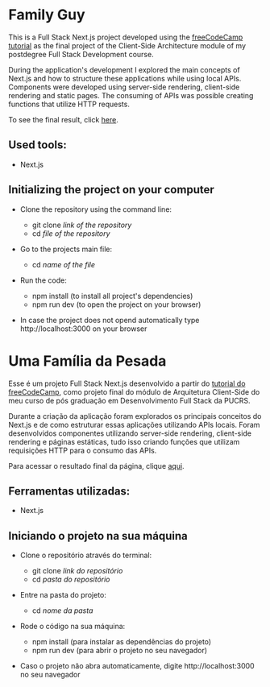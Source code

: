 # Family Guy

This is a Full Stack Next.js project developed using the [freeCodeCamp tutorial](https://www.freecodecamp.org/news/build-a-full-stack-application-with-nextjs/) as the final project of the Client-Side Architecture module of my postdegree Full Stack Development course.

During the application's development I explored the main concepts of Next.js and how to structure these applications while using local APIs. Components were developed using server-side rendering, client-side rendering and static pages. The consuming of APIs was possible creating functions that utilize HTTP requests.

To see the final result, click [here](https://postdegree-client-side-architecture-final-project.vercel.app/).

## Used tools:

* Next.js

## Initializing the project on your computer

- Clone the repository using the command line:
    - git clone *link of the repository*
    - cd *file of the repository*
 
- Go to the projects main file:
    - cd *name of the file*
 
- Run the code:
    - npm install (to install all project's dependencies)
    - npm run dev (to open the project on your browser)
 
* In case the project does not opend automatically type http://localhost:3000 on your browser


#

# Uma Família da Pesada

Esse é um projeto Full Stack Next.js desenvolvido a partir do [tutorial do freeCodeCamp](https://www.freecodecamp.org/news/build-a-full-stack-application-with-nextjs/), como projeto final do módulo de Arquitetura Client-Side do meu curso de pós graduação em Desenvolvimento Full Stack da PUCRS.

Durante a criação da aplicação foram explorados os principais conceitos do Next.js e de como estruturar essas aplicações utilizando APIs locais. Foram desenvolvidos componentes utilizando server-side rendering, client-side rendering e páginas estáticas, tudo isso criando funções que utilizam requisições HTTP para o consumo das APIs.

Para acessar o resultado final da página, clique [aqui](https://portfolio-alura-ecru-two.vercel.app/).

## Ferramentas utilizadas:

* Next.js

## Iniciando o projeto na sua máquina

- Clone o repositório através do terminal:
    - git clone *link do repositório*
    - cd *pasta do repositório*
 
- Entre na pasta do projeto:
    - cd *nome da pasta*
 
- Rode o código na sua máquina:
    - npm install (para instalar as dependências do projeto)
    - npm run dev (para abrir o projeto no seu navegador)
 
* Caso o projeto não abra automaticamente, digite http://localhost:3000 no seu navegador

